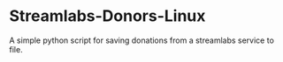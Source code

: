# Streamlabs-Donors-Linux
A simple python script for saving donations from a streamlabs service to file.
